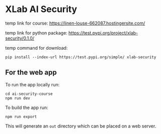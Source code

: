 # XLab AI Security

temp link for course: https://linen-louse-662087.hostingersite.com/

temp link for python package: https://test.pypi.org/project/xlab-security/0.1.0/

temp command for download:
```
pip install --index-url https://test.pypi.org/simple/ xlab-security
```

## For the web app

To run the app locally run:

```
cd ai-security-course
npm run dev
```


To build the app run:

```
npm run export
```

This will generate an `out` directory which can be placed on a web server.
